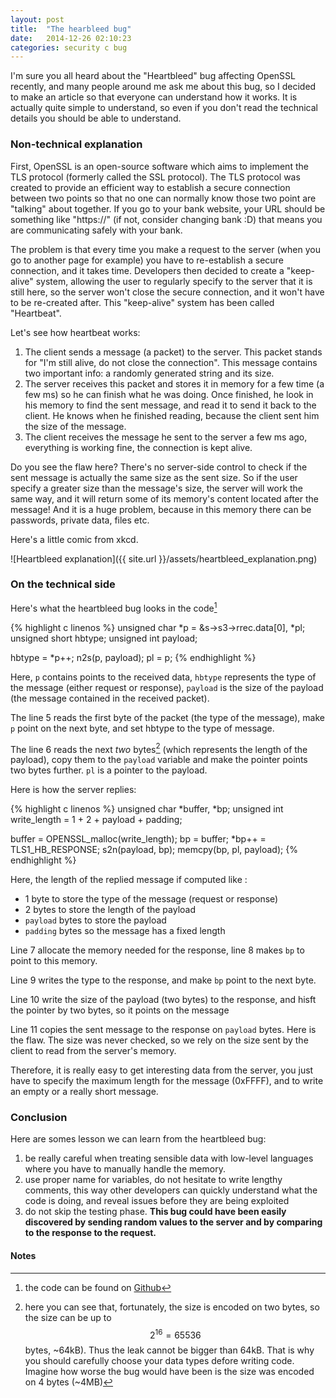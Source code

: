 ```yaml
---
layout: post
title:  "The hearbleed bug"
date:   2014-12-26 02:10:23
categories: security c bug
---
```


I'm sure you all heard about the "Heartbleed" bug affecting OpenSSL recently,
and many people around me ask me about this bug, so I decided to make an article
 so that everyone can understand how it works. It is actually quite simple to
understand, so even if you don't read the technical details you should be able
to understand.

### Non-technical explanation

First, OpenSSL is an open-source software which aims to implement the TLS
protocol (formerly called the SSL protocol). The TLS protocol was created to
provide an efficient way to establish a secure connection between two points so
that no one can normally know those two point are "talking" about together.
If you go to your bank website, your URL should be something like "https://"
(if not, consider changing bank :D) that means you are communicating safely with your bank.

The problem is that every time you make a request to the server (when you go to
another page for example) you have to re-establish a secure connection, and it
takes time. Developers then decided to create a "keep-alive" system, allowing
the user to regularly specify to the server that it is still here, so the server
won't close the secure connection, and it won't have to be re-created after.
This "keep-alive" system has been called "Heartbeat".

Let's see how heartbeat works:

 1. The client sends a message (a packet) to the server. This packet stands for "I'm still alive, do not close the connection". This message contains two important info: a randomly generated string and its size.
 2. The server receives this packet and stores it in memory for a few time (a few ms) so he can finish what he was doing. Once finished, he look in his memory to find the sent message, and read it to send it back to the client. He knows when he finished reading, because the client sent him the size of the message.
 3. The client receives the message he sent to the server a few ms ago, everything is working fine, the connection is kept alive.

Do you see the flaw here? There's no server-side control to check if the sent
message is actually the same size as the sent size. So if the user specify a
greater size than the message's size, the server will work the same way, and it
will return some of its memory's content located after the message!
And it is a huge problem, because in this memory there can be passwords,
private data, files etc.

Here's a little comic from xkcd.

![Heartbleed explanation]({{ site.url }}/assets/heartbleed_explanation.png)

### On the technical side

Here's what the heartbleed bug looks in the code[^2]

{% highlight c linenos %}
unsigned char   *p = &s->s3->rrec.data[0], *pl;
unsigned short  hbtype;
unsigned int    payload;

hbtype = *p++;
n2s(p, payload);
pl = p;
{% endhighlight %}

Here, `p` contains points to the received data, `hbtype` represents the type of the message
(either request or response), `payload` is the size of the payload (the message contained
in the received packet).

The line 5 reads the first byte of the packet (the type of the message), make `p` point
on the next byte, and set hbtype to the type of message.

The line 6 reads the next *two* bytes[^1] (which represents the length of the payload), copy
them to the `payload` variable and make the pointer points two bytes further.
`pl` is a pointer to the payload.

Here is how the server replies:

{% highlight c linenos %}
unsigned char   *buffer, *bp;
unsigned int    write_length = 1 +
                               2 +
                               payload +
                               padding;

buffer = OPENSSL_malloc(write_length);
bp = buffer;
*bp++ = TLS1_HB_RESPONSE;
s2n(payload, bp);
memcpy(bp, pl, payload);
{% endhighlight %}

Here, the length of the replied message if computed like :

 * 1 byte to store the type of the message (request or response)
 * 2 bytes to store the length of the payload
 * `payload` bytes to store the payload
 * `padding` bytes so the message has a fixed length

Line 7 allocate the memory needed for the response, line 8 makes `bp` to point to
this memory.

Line 9 writes the type to the response, and make `bp` point to the next byte.

Line 10 write the size of the payload (two bytes) to the response, and hisft the
pointer by two bytes, so it points on the message

Line 11 copies the sent message to the response on `payload` bytes. Here is the flaw.
The size was never checked, so we rely on the size sent by the client to read
from the server's memory.

Therefore, it is really easy to get interesting data from the server, you just have to
specify the maximum length for the message (0xFFFF), and to write an empty or a
really short message.

### Conclusion

Here are somes lesson we can learn from the heartbleed bug:

 1. be really careful when treating sensible data with low-level languages where
you have to manually handle the memory.
 2. use proper name for variables, do not hesitate to write lengthy comments, this way
other developers can quickly understand what the code is doing, and reveal issues before they
are being exploited
 3. do not skip the testing phase. **This bug could have been easily discovered by sending
random values to the server and by comparing to the response to the request.**


#### Notes

[^1]: here you can see that, fortunately, the size is encoded on two bytes, so the size can be up to <span>$$ 2^{16} = 65536$$</span> bytes, ~64kB). Thus the leak cannot be bigger than 64kB. That is why you should carefully choose your data types defore writing code. Imagine how worse the bug would have been is the size was encoded on 4 bytes (~4MB)
[^2]: the code can be found on [Github][github]

[github]: https://github.com/openssl/openssl/blob/731f431497f463f3a2a97236fe0187b11c44aead/ssl/d1_both.c